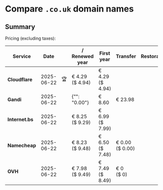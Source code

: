 # Compare `.co.uk` domain names

## Summary

Pricing (excluding taxes):

| Service | Date |  | / Renewed year | First year | Transfer | Restoration |
|--|--|--|--|--|--|--|
| **Cloudflare** | 2025-06-22 | 🏆 | € 4.29<br>($ 4.94) | € 4.29<br>($ 4.94) |  |  |
| **Gandi** | 2025-06-22 |  | {"": "0.00"} | € 8.60 | € 23.98 |  |
| **Internet.bs** | 2025-06-22 |  | € 8.25<br>($ 9.29) | € 6.99<br>($ 7.99) |  |  |
| **Namecheap** | 2025-06-22 |  | € 8.23<br>($ 9.48) | € 6.50<br>($ 7.48) | € 0.00<br>($ 0.00) |  |
| **OVH** | 2025-06-22 |  | € 7.98<br>($ 9.49) | € 7.49<br>($ 8.49) | € 0<br>($ 0) |  |
